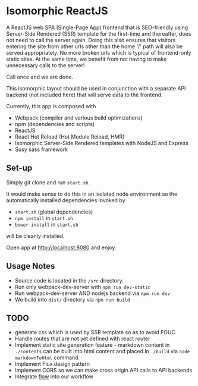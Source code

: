 # Isomorphic ReactJS

A ReactJS web SPA (Single-Page App) frontend that is SEO-friendly using Server-Side Rendered (SSR) template for the first-time and thereafter, does not need to call the server again.  Doing this also ensures that visitors entering the site from other urls other than the home '/' path will also be served appropriately.  No more broken urls which is typical of frontend-only static sites.  At the same time, we benefit from not having to make unnecessary calls to the server!  

Call once and we are done.

This isomorphic layout should be used in conjunction with a separate API backend (not included here) that will serve data to the frontend.

Currently, this app is composed with

* Webpack (compiler and various build optimizations)
* npm (dependencies and scripts)
* ReactJS
* React Hot Reload (Hot Module Reload, HMR)
* Isomorphic Server-Side Rendered templates with NodeJS and Express
* Susy sass framework

## Set-up

Simply git clone and run `start.sh`.

It would make sense to do this in an isolated node environment so the automatically installed dependencies invoked by

* `start.sh`  (global dependencies)
* `npm install` in `start.sh`
* `bower install` in `start.sh`

will be cleanly installed.

Open app at [http://localhost:8080](http://localhost:8080) and enjoy.

## Usage Notes

* Source code is located in the `/src` directory.
* Run only webpack-dev-server with `npm run dev-static`
* Run webpack-dev-server AND nodejs backend via `npm run dev`
* We build into `dist/` directory via `npm run build`

## TODO 

* generate css which is used by SSR template so as to avoid FOUC
* Handle routes that are not yet defined with react router
* Implement static site generation feature - markdown content in `./contents` can be built into html content and placed in `./build` via `node markdownToHtml` command.
* Implement Flux design pattern
* Implement CORS so we can make cross origin API calls to API backends
* Integrate [flow](http://flowtype.org) into our workflow
